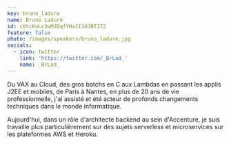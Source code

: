 ```yaml
---
key: bruno_ladure
name: Bruno Laduré
id: c0tcKuLc2wMJDqfYHaII1OJBT1T2
feature: false
photo: /images/speakers/bruno_ladure.jpg
socials:
  - icon: twitter
    link: 'https://twitter.com/_BrLad_'
    name: _BrLad_
---
```

Du VAX au Cloud, des gros batchs en C aux Lambdas en passant les applis J2EE et mobiles, de Paris à Nantes, en plus de 20 ans de vie professionnelle, j'ai assisté et été acteur de profonds changements techniques dans le monde informatique. 

Aujourd'hui, dans un rôle d'architecte backend au sein d'Accenture, je suis travaille plus particulièrement sur des sujets serverless et microservices  sur les plateformes AWS et Heroku.